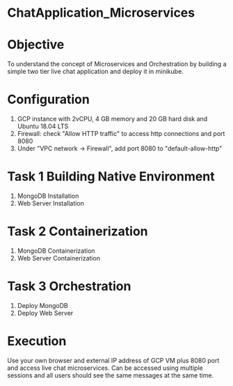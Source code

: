 # ChatApplication_Microservices

# Objective 

To understand the concept of Microservices and Orchestration by building a simple two tier live chat application and deploy it in minikube.

# Configuration

1) GCP instance with 2vCPU, 4 GB memory and 20 GB hard disk and Ubuntu 18.04 LTS
2) Firewall: check "Allow HTTP traffic" to access http connections and port 8080
3) Under "VPC network -> Firewall", add port 8080 to "default-allow-http"

# Task 1 Building Native Environment
1) MongoDB Installation
2) Web Server Installation

# Task 2 Containerization
1) MongoDB Containerization
2) Web Server Containerization

# Task 3 Orchestration
1) Deploy MongoDB
2) Deploy Web Server

# Execution
Use your own browser and external IP address of GCP VM plus 8080 port and access live chat microservices. Can be accessed using multiple sessions and all users should see the same messages at the same time.

